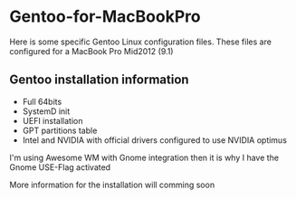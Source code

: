# Gentoo-for-MacBookPro

Here is some specific Gentoo Linux configuration files.
These files are configured for a MacBook Pro Mid2012 (9.1)

## Gentoo installation information
* Full 64bits
* SystemD init
* UEFI installation
* GPT partitions table
* Intel and NVIDIA with official drivers configured to use NVIDIA optimus

I'm using Awesome WM with Gnome integration then it is why I have the Gnome USE-Flag activated

More information for the installation will comming soon
